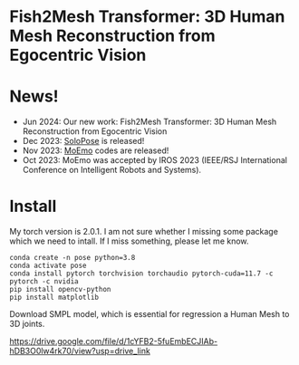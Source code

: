 # Fish2Mesh Transformer: 3D Human Mesh Reconstruction from Egocentric Vision

# News!
- Jun 2024: Our new work: Fish2Mesh Transformer: 3D Human Mesh Reconstruction from Egocentric Vision
- Dec 2023: [SoloPose](https://github.com/Santa-Clara-Media-Lab/SoloPose) is released!
- Nov 2023: [MoEmo](https://github.com/Santa-Clara-Media-Lab/MoEmo_Vision_Transformer) codes are released!
- Oct 2023: MoEmo was accepted by IROS 2023 (IEEE/RSJ International Conference on Intelligent Robots and Systems).

# Install
My torch version is 2.0.1. I am not sure whether I missing some package which we need to intall. If I miss something, please let me know.
```
conda create -n pose python=3.8
conda activate pose
conda install pytorch torchvision torchaudio pytorch-cuda=11.7 -c pytorch -c nvidia
pip install opencv-python
pip install matplotlib
```
Download SMPL model, which is essential for regression a Human Mesh to 3D joints.


https://drive.google.com/file/d/1cYFB2-5fuEmbECJIAb-hDB3O0lw4rk70/view?usp=drive_link





